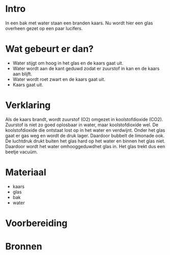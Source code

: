 # Intro
In een bak met water staan een branden kaars. Nu wordt hier een glas overheen gezet op een paar lucifers.

# Wat gebeurt er dan?
- Water stijgt om hoog in het glas en de kaars gaat uit.
- Water wordt aan de kant geduwd zodat er zuurstof in kan en de kaars aan blijft.
- Water wordt roet zwart en de kaars gaat uit.
- Kaars gaat uit.

# Verklaring
Als de kaars  brandt, wordt zuurstof (O2) omgezet in koolstofdioxide (CO2). Zuurstof is niet zo goed oplosbaar in water, maar koolstofdioxide wel. De koolstofdioxide die ontstaat lost op in het water en verdwijnt. Onder het glas gaat er gas weg en wordt de druk lager. Daardoor bubbelt de limonade ook. De luchtdruk drukt buiten het glas hard op het water en binnen het glas niet. Daardoor wordt het water omhooggeduwdhet glas in. Het glas trekt dus een beetje vacuüm.

# Materiaal
- kaars
- glas
- bak
- water


# Voorbereiding

# Bronnen

